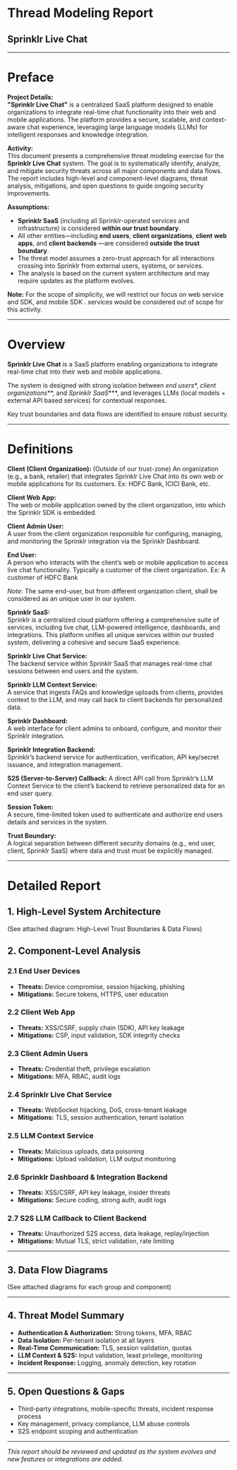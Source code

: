 # Thread Modeling Report

## Sprinklr Live Chat

---

# Preface

**Project Details:**  
**"Sprinklr Live Chat"** is a centralized SaaS platform designed to enable organizations to integrate real-time chat functionality into their web and mobile applications. The platform provides a secure, scalable, and context-aware chat experience, leveraging large language models (LLMs) for intelligent responses and knowledge integration.

**Activity:**  
This document presents a comprehensive threat modeling exercise for the **Sprinklr Live Chat** system. The goal is to systematically identify, analyze, and mitigate security threats across all major components and data flows. The report includes high-level and component-level diagrams, threat analysis, mitigations, and open questions to guide ongoing security improvements.

**Assumptions:**  
- **Sprinklr SaaS** (including all Sprinklr-operated services and infrastructure) is considered **within our trust boundary**.
- All other entities—including **end users**, **client organizations**, **client web apps**, and **client backends** —are considered **outside the trust boundary**.
- The threat model assumes a zero-trust approach for all interactions crossing into Sprinklr from external users, systems, or services.
- The analysis is based on the current system architecture and may require updates as the platform evolves. 

**Note:** For the scope of simplicity, we will restrict our focus on web service and SDK, and mobile SDK . services would be considered out of scope for this activity.

---

# Overview

**Sprinklr Live Chat** is a SaaS platform enabling organizations to integrate real-time chat into their web and mobile applications. 

The system is designed with strong isolation between *end users**, *client organizations***, and *Sprinklr SaaS****, and leverages LLMs (local models + external API based services) for contextual responses. 

Key trust boundaries and data flows are identified to ensure robust security.

---

# Definitions


**Client (Client Organization):**  (Outside of our trust-zone)
An organization (e.g., a bank, retailer) that integrates Sprinklr Live Chat into its own web or mobile applications for its customers. Ex: HDFC Bank, ICICI Bank, etc.



**Client Web App:**   
The web or mobile application owned by the client organization, into which the Sprinklr SDK is embedded.


**Client Admin User:**  
A user from the client organization responsible for configuring, managing, and monitoring the Sprinklr integration via the Sprinklr Dashboard.

**End User:**   
A person who interacts with the client’s web or mobile application to access live chat functionality. Typically a customer of the client organization. Ex: A customer of HDFC Bank

*Note*: The same end-user, but from different organization client, shall be considered as an unique user in our system.


**Sprinklr SaaS:**  
Sprinklr is a centralized cloud platform offering a comprehensive suite of services, including live chat, LLM-powered intelligence, dashboards, and integrations. 
This platform unifies all unique services within our trusted system, delivering a cohesive and secure SaaS experience.

**Sprinklr Live Chat Service:**   
The backend service within Sprinklr SaaS that manages real-time chat sessions between end users and the system.

**Sprinklr LLM Context Service:**   
A service that ingests FAQs and knowledge uploads from clients, provides context to the LLM, and may call back to client backends for personalized data.

**Sprinklr Dashboard:**  
A web interface for client admins to onboard, configure, and monitor their Sprinklr integration.

**Sprinklr Integration Backend:**  
Sprinklr’s backend service for authentication, verification, API key/secret issuance, and integration management.

**S2S (Server-to-Server) Callback:** 
A direct API call from Sprinklr’s LLM Context Service to the client’s backend to retrieve personalized data for an end user query.

**Session Token:**  
A secure, time-limited token used to authenticate and authorize end users details and services in the system. 

**Trust Boundary:**  
A logical separation between different security domains (e.g., end user, client, Sprinklr SaaS) where data and trust must be explicitly managed.


---

# Detailed Report

## 1. High-Level System Architecture

(See attached diagram: High-Level Trust Boundaries & Data Flows)

## 2. Component-Level Analysis

### 2.1 End User Devices
- **Threats:** Device compromise, session hijacking, phishing
- **Mitigations:** Secure tokens, HTTPS, user education

### 2.2 Client Web App
- **Threats:** XSS/CSRF, supply chain (SDK), API key leakage
- **Mitigations:** CSP, input validation, SDK integrity checks

### 2.3 Client Admin Users
- **Threats:** Credential theft, privilege escalation
- **Mitigations:** MFA, RBAC, audit logs

### 2.4 Sprinklr Live Chat Service
- **Threats:** WebSocket hijacking, DoS, cross-tenant leakage
- **Mitigations:** TLS, session authentication, tenant isolation

### 2.5 LLM Context Service
- **Threats:** Malicious uploads, data poisoning
- **Mitigations:** Upload validation, LLM output monitoring

### 2.6 Sprinklr Dashboard & Integration Backend
- **Threats:** XSS/CSRF, API key leakage, insider threats
- **Mitigations:** Secure coding, strong auth, audit logs

### 2.7 S2S LLM Callback to Client Backend
- **Threats:** Unauthorized S2S access, data leakage, replay/injection
- **Mitigations:** Mutual TLS, strict validation, rate limiting

---

## 3. Data Flow Diagrams

(See attached diagrams for each group and component)

---

## 4. Threat Model Summary

- **Authentication & Authorization:** Strong tokens, MFA, RBAC
- **Data Isolation:** Per-tenant isolation at all layers
- **Real-Time Communication:** TLS, session validation, quotas
- **LLM Context & S2S:** Input validation, least privilege, monitoring
- **Incident Response:** Logging, anomaly detection, key rotation

---

## 5. Open Questions & Gaps

- Third-party integrations, mobile-specific threats, incident response process
- Key management, privacy compliance, LLM abuse controls
- S2S endpoint scoping and authentication

---

_This report should be reviewed and updated as the system evolves and new features or integrations are added._
